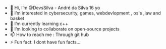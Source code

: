 - 👋 Hi, I’m @DevsSilva - André da Silva 16 yo
- 👀 I’m interested in cybersecurity, games, webdevlopment , os's ,law and basket
- 🌱 I’m currently learning c++ 
- 💞️ I’m looking to collaborate on open-source projects
- 📫 How to reach me : Through git hub
- ⚡ Fun fact: I dont have fun facts...

